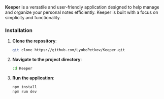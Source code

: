 **Keeper** is a versatile and user-friendly application designed to help manage and organize your personal notes efficiently. Keeper is built with a focus on simplicity and functionality.

### Installation
1. **Clone the repository**:
   ```bash
   git clone https://github.com/LyuboPetkov/Keeper.git
   ```
2. **Navigate to the project directory**:
   ```bash
   cd Keeper
   ```
3. **Run the application**:
   ```bash
   npm install
   npm run dev
   ```
